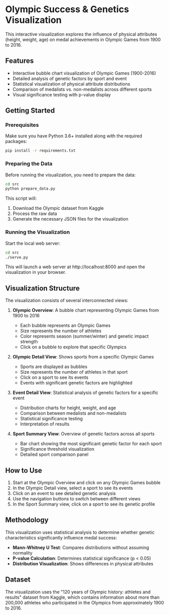 # Olympic Success & Genetics Visualization

This interactive visualization explores the influence of physical attributes (height, weight, age) on medal achievements in Olympic Games from 1900 to 2016.

## Features

- Interactive bubble chart visualization of Olympic Games (1900-2016)
- Detailed analysis of genetic factors by sport and event
- Statistical visualization of physical attribute distributions
- Comparison of medalists vs. non-medalists across different sports
- Visual significance testing with p-value display

## Getting Started

### Prerequisites

Make sure you have Python 3.6+ installed along with the required packages:

```bash
pip install -r requirements.txt
```

### Preparing the Data

Before running the visualization, you need to prepare the data:

```bash
cd src
python prepare_data.py
```

This script will:
1. Download the Olympic dataset from Kaggle
2. Process the raw data
3. Generate the necessary JSON files for the visualization

### Running the Visualization

Start the local web server:

```bash
cd src
./serve.py
```

This will launch a web server at http://localhost:8000 and open the visualization in your browser.

## Visualization Structure

The visualization consists of several interconnected views:

1. **Olympic Overview**: A bubble chart representing Olympic Games from 1900 to 2016
   - Each bubble represents an Olympic Games
   - Size represents the number of athletes
   - Color represents season (summer/winter) and genetic impact strength
   - Click on a bubble to explore that specific Olympics

2. **Olympic Detail View**: Shows sports from a specific Olympic Games
   - Sports are displayed as bubbles
   - Size represents the number of athletes in that sport
   - Click on a sport to see its events
   - Events with significant genetic factors are highlighted

3. **Event Detail View**: Statistical analysis of genetic factors for a specific event
   - Distribution charts for height, weight, and age
   - Comparison between medalists and non-medalists
   - Statistical significance testing
   - Interpretation of results

4. **Sport Summary View**: Overview of genetic factors across all sports
   - Bar chart showing the most significant genetic factor for each sport
   - Significance threshold visualization
   - Detailed sport comparison panel

## How to Use

1. Start at the Olympic Overview and click on any Olympic Games bubble
2. In the Olympic Detail view, select a sport to see its events
3. Click on an event to see detailed genetic analysis
4. Use the navigation buttons to switch between different views
5. In the Sport Summary view, click on a sport to see its genetic profile

## Methodology

This visualization uses statistical analysis to determine whether genetic characteristics significantly influence medal success:

- **Mann-Whitney U Test**: Compares distributions without assuming normality
- **P-value Calculation**: Determines statistical significance (p < 0.05)
- **Distribution Visualization**: Shows differences in physical attributes

## Dataset

The visualization uses the "120 years of Olympic history: athletes and results" dataset from Kaggle, which contains information about more than 200,000 athletes who participated in the Olympics from approximately 1900 to 2016.